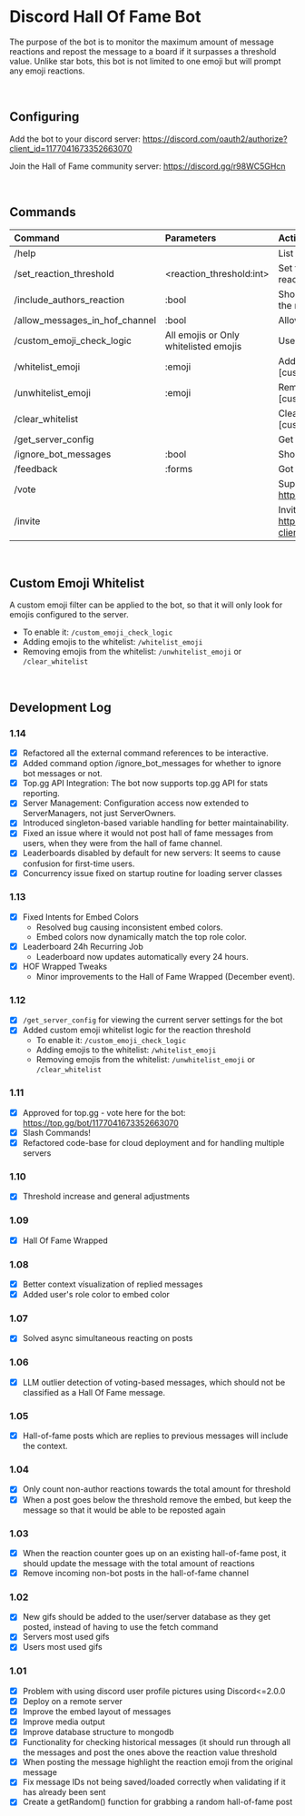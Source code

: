 # Discord Hall Of Fame Bot
The purpose of the bot is to monitor the maximum amount of message reactions and repost the message to a board if it surpasses a threshold value. Unlike star bots, this bot is not limited to one emoji but will prompt any emoji reactions.

<br>

## Configuring

Add the bot to your discord server: https://discord.com/oauth2/authorize?client_id=1177041673352663070

Join the Hall of Fame community server: https://discord.gg/r98WC5GHcn

<br>

## Commands

| Command                        | Parameters                            | Action                                                                                             | Example                        |
|:-------------------------------|:--------------------------------------|:---------------------------------------------------------------------------------------------------|:-------------------------------|
| /help                          |                                       | List of commands                                                                                   | /help                          |
| /set_reaction_threshold        | <reaction_threshold:int>              | Set the amount of reactions needed for a post to reach hall of fame                                | /set_reaction_threshold 5      |
| /include_authors_reaction      | :bool                                 | Should the author of a message be included in the reaction count?                                  | /include_authors_reaction      |
| /allow_messages_in_hof_channel | :bool                                 | Allow anyone to type in the Hall of Fame channel                                                   | /allow_messages_in_hof_channel |
| /custom_emoji_check_logic      | All emojis or Only whitelisted emojis | Use only whitelisted emojis for the reaction count                                                 | /custom_emoji_check_logic      |
| /whitelist_emoji               | :emoji                                | Add a whitelisted emoji to the list [custom_emoji_check_logic]                                     | /whitelist_emoji 👍            |
| /unwhitelist_emoji             | :emoji                                | Remove a whitelisted emoji from the list [custom_emoji_check_logic]                                | /unwhitelist_emoji 👍          |
| /clear_whitelist               |                                       | Clear the whitelist of emojis [custom_emoji_check_logic]                                           | /clear_whitelist               |
| /get_server_config             |                                       | Get the current bot configuration for the server                                                   | /get_server_config             |
| /ignore_bot_messages           | :bool                                 | Should the bot ignore messages from other bots?                                                                            | /get_server_config             |
| /feedback                      | :forms                                | Got a feature request or bug report? Let us know!                                                  | /feedback                      |
| /vote                          |                                       | Support the bot by voting for it on top.gg: https://top.gg/bot/1177041673352663070/vote            | /vote                          |
| /invite                        |                                       | Invite the bot to your server: https://discord.com/oauth2/authorize?client_id=1177041673352663070! | /invite                        |


<br>

## Custom Emoji Whitelist
A custom emoji filter can be applied to the bot, so that it will only look for emojis configured to the server.
  - To enable it: ``/custom_emoji_check_logic``
  - Adding emojis to the whitelist: ``/whitelist_emoji``
  - Removing emojis from the whitelist: ``/unwhitelist_emoji`` or ``/clear_whitelist``

<br>


## Development Log

### 1.14
- [x] Refactored all the external command references to be interactive.
- [x] Added command option /ignore_bot_messages for whether to ignore bot messages or not.
- [x] Top.gg API Integration: The bot now supports top.gg API for stats reporting.
- [x] Server Management: Configuration access now extended to ServerManagers, not just ServerOwners.
- [x] Introduced singleton-based variable handling for better maintainability.
- [x] Fixed an issue where it would not post hall of fame messages from users, when they were from the hall of fame channel.
- [x] Leaderboards disabled by default for new servers: It seems to cause confusion for first-time users.
- [x] Concurrency issue fixed on startup routine for loading server classes

### 1.13
- [x] Fixed Intents for Embed Colors
  - Resolved bug causing inconsistent embed colors.
  - Embed colors now dynamically match the top role color.
- [x] Leaderboard 24h Recurring Job
  - Leaderboard now updates automatically every 24 hours.
- [x] HOF Wrapped Tweaks
  - Minor improvements to the Hall of Fame Wrapped (December event).

### 1.12
- [x] ``/get_server_config`` for viewing the current server settings for the bot
- [x] Added custom emoji whitelist logic for the reaction threshold
  - To enable it: ``/custom_emoji_check_logic``
  - Adding emojis to the whitelist: ``/whitelist_emoji``
  - Removing emojis from the whitelist: ``/unwhitelist_emoji`` or ``/clear_whitelist``

### 1.11
- [x] Approved for top.gg - vote here for the bot: https://top.gg/bot/1177041673352663070
- [x] Slash Commands!
- [x] Refactored code-base for cloud deployment and for handling multiple servers

### 1.10
- [x] Threshold increase and general adjustments

### 1.09
- [x] Hall Of Fame Wrapped

### 1.08
- [x] Better context vísualization of replied messages
- [x] Added user's role color to embed color

### 1.07
- [x] Solved async simultaneous reacting on posts

### 1.06
- [x] LLM outlier detection of voting-based messages, which should not be classified as a Hall Of Fame message. 

### 1.05
- [x] Hall-of-fame posts which are replies to previous messages will include the context.

### 1.04
- [x] Only count non-author reactions towards the total amount for threshold
- [x] When a post goes below the threshold remove the embed, but keep the message so that it would be able to be reposted again

### 1.03
- [x] When the reaction counter goes up on an existing hall-of-fame post, it should update the message with the total amount of reactions
- [x] Remove incoming non-bot posts in the hall-of-fame channel

### 1.02
- [x] New gifs should be added to the user/server database as they get posted, instead of having to use the fetch command
- [x] Servers most used gifs
- [x] Users most used gifs

### 1.01
- [x] Problem with using discord user profile pictures using Discord<=2.0.0
- [x] Deploy on a remote server
- [x] Improve the embed layout of messages
- [x] Improve media output
- [x] Improve database structure to mongodb
- [x] Functionality for checking historical messages (it should run through all the messages and post the ones above the reaction value threshold
- [x] When posting the message highlight the reaction emoji from the original message
- [x] Fix message IDs not being saved/loaded correctly when validating if it has already been sent
- [x] Create a getRandom() function for grabbing a random hall-of-fame post

